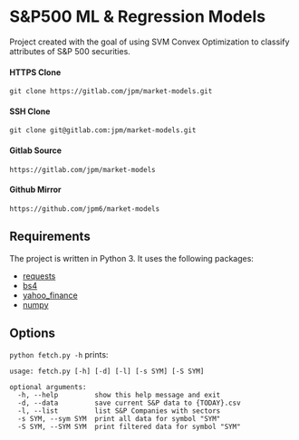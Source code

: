 # S&P500 ML & Regression Models 
Project created with the goal of using SVM Convex Optimization to classify attributes of S&P 500 securities.

#### HTTPS Clone
```
git clone https://gitlab.com/jpm/market-models.git
```
#### SSH Clone
```
git clone git@gitlab.com:jpm/market-models.git
```
#### Gitlab Source
```
https://gitlab.com/jpm/market-models
```
#### Github Mirror
```
https://github.com/jpm6/market-models
```

## Requirements
The project is written in Python 3.  It uses the following packages:

- [requests](http://docs.python-requests.org/en/master/)
- [bs4](https://www.crummy.com/software/BeautifulSoup/)
- [yahoo_finance](https://pypi.python.org/pypi/yahoo-finance/)
- [numpy](http://www.numpy.org/)

## Options
`python fetch.py -h` prints:
```
usage: fetch.py [-h] [-d] [-l] [-s SYM] [-S SYM]

optional arguments:
  -h, --help         show this help message and exit
  -d, --data         save current S&P data to {TODAY}.csv
  -l, --list         list S&P Companies with sectors
  -s SYM, --sym SYM  print all data for symbol "SYM"
  -S SYM, --SYM SYM  print filtered data for symbol "SYM"

```

